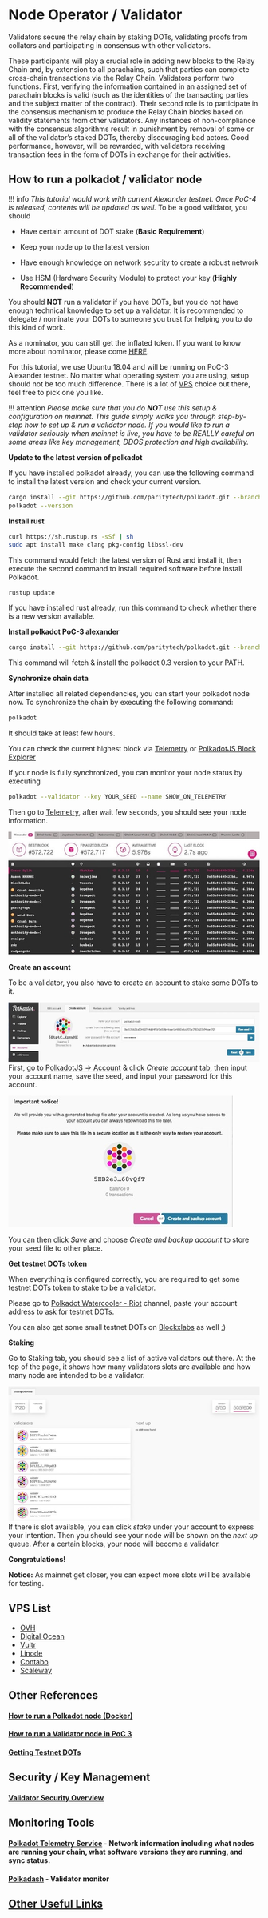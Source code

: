 # Node Operator / Validator

Validators secure the relay chain by staking DOTs, validating proofs from collators and participating in consensus with other validators.

These participants will play a crucial role in adding new blocks to the Relay Chain and, by extension to all parachains, such that parties can complete cross-chain transactions via the Relay Chain. Validators perform two functions. First, verifying the information contained in an assigned set of parachain blocks is valid (such as the identities of the transacting parties and the subject matter of the contract). Their second role is to participate in the consensus mechanism to produce the Relay Chain blocks based on validity statements from other validators. Any instances of non-compliance with the consensus algorithms result in punishment by removal of some or all of the validator’s staked DOTs, thereby discouraging bad actors. Good performance, however, will be rewarded, with validators receiving transaction fees in the form of DOTs in exchange for their activities.

## How to run a polkadot / validator node

!!! info
    _This tutorial would work with current Alexander testnet. Once PoC-4 is released, contents will be updated as well._
To be a good validator, you should

* Have certain amount of DOT stake (**Basic Requirement**)

* Keep your node up to the latest version

* Have enough knowledge on network security to create a robust network

* Use HSM (Hardware Security Module) to protect your key (**Highly Recommended**)

You should **NOT** run a validator if you have DOTs, but you do not have enough technical knowledge to set up a validator. It is recommended to delegate / nominate your DOTs to someone you trust for helping you to do this kind of work. 

As a nominator, you can still get the inflated token. If you want to know more about nominator, please come [HERE](./nominator.md).

For this tutorial, we use Ubuntu 18.04 and will be running on PoC-3 Alexander testnet. No matter what operating system you are using, setup should not be too much difference. There is a lot of [VPS](./node_operator.md#vps-list) choice out there, feel free to pick one you like.

 
!!! attention
    _Please make sure that you do **NOT** use this setup & configuration on mainnet. This guide simply walks you through step-by-step how to set up & run a validator node. If you would like to run a validator seriously when mainnet is live, you have to be REALLY careful on some areas like key management, DDOS protection and high availability._


**Update to the latest version of polkadot**

If you have installed polkadot already, you can use the following command to install the latest version and check your current version.

```bash
cargo install --git https://github.com/paritytech/polkadot.git --branch v0.3 polkadot --force
polkadot --version
```

**Install rust**

```bash
curl https://sh.rustup.rs -sSf | sh
sudo apt install make clang pkg-config libssl-dev
```
This command would fetch the latest version of Rust and install it, then execute the second command to install required software before install Polkadot.

```
rustup update
```
If you have installed rust already, run this command to check whether there is a new version available.

**Install polkadot PoC-3 alexander**

```bash
cargo install --git https://github.com/paritytech/polkadot.git --branch v0.3 polkadot
```

This command will fetch & install the polkadot 0.3 version to your PATH.


**Synchronize chain data**

After installed all related dependencies, you can start your polkadot node now. To synchronize the chain by executing the following command:

```bash
polkadot
```

It should take at least few hours.


You can check the current highest block via [Telemetry](https://telemetry.polkadot.io/#/Alexander) or [PolkadotJS Block Explorer](https://polkadot.js.org/apps/#/explorer)
 
If your node is fully synchronized, you can monitor your node status by executing 

```bash
polkadot --validator --key YOUR_SEED --name SHOW_ON_TELEMETRY
```

Then go to [Telemetry](https://telemetry.polkadot.io/#/Alexander), after wait few seconds, you should see your node information.

![](../../images/validator/telemetry_monitor.jpg)    


**Create an account**

To be a validator, you also have to create an account to stake some DOTs to it. 

![](../../images/validator/polkadot-dashboard-create-account.jpg)
First, go to [PolkadotJS => Account](https://polkadot.js.org/apps/#/accounts) & click *Create account* tab, then input your account name, save the seed, and input your password for this account. 

![](../../images/validator/polkadot-dashboard-backup-seed.jpg)

You can then click *Save* and choose *Create and backup account* to store your seed file to other place.

**Get testnet DOTs token**

When everything is configured correctly, you are required to get some testnet DOTs token to stake to be a validator.

Please go to [Polkadot Watercooler - Riot](https://riot.im/app/#/room/#polkadot-watercooler:matrix.org) channel, paste your account address to ask for testnet DOTs.
 
You can also get some small testnet DOTs on [Blockxlabs](https://faucets.blockxlabs.com/polkadot) as well ;)

**Staking** 

Go to Staking tab, you should see a list of active validators out there. At the top of the page, it shows how many validators slots are available and how many node are intended to be a validator.

![](../../images/validator/polkadot-dashboard-staking.jpg)
If there is slot available, you can click *stake* under your account to express your intention. Then you should see your node will be shown on the *next up* queue. After a certain blocks, your node will become a validator. 

**Congratulations!**

**Notice:** As mainnet get closer, you can expect more slots will be available for testing.


## VPS List

* [OVH](https://www.ovh.com.au/)
* [Digital Ocean](https://www.digitalocean.com/)
* [Vultr](https://www.vultr.com/)
* [Linode](https://www.linode.com/)
* [Contabo](https://contabo.com/)
* [Scaleway](https://www.scaleway.com/)




## Other References

#### [How to run a Polkadot node (Docker)](https://medium.com/@acvlls/setting-up-a-polkadot-node-the-easy-way-3a885283091f)

#### [How to run a Validator node in PoC 3](https://github.com/paritytech/polkadot/wiki/Validating-on-PoC-3-%22Alexander%22)

#### [Getting Testnet DOTs](https://github.com/paritytech/polkadot/wiki/DOT#getting-dots)

## Security / Key Management

#### [Validator Security Overview](https://github.com/w3f/validator-security)

## Monitoring Tools

#### [Polkadot Telemetry Service](https://telemetry.polkadot.io/#/Alexander) - Network information including what nodes are running your chain, what software versions they are running, and sync status.

#### [Polkadash](http://polkadash.io/) - Validator monitor

## [Other Useful Links](https://forum.web3.foundation/t/useful-links-for-validators/20)